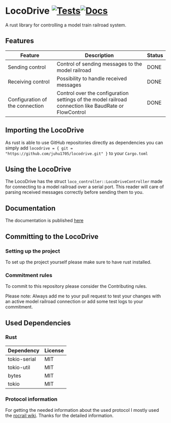 # LocoDrive [![Tests](https://github.com/juhu1705/locodrive/actions/workflows/test.yml/badge.svg?branch=main)](https://github.com/juhu1705/locodrive/actions/workflows/test.yml)[![Docs](https://github.com/juhu1705/locodrive/actions/workflows/doc.yml/badge.svg?branch=main)](https://github.com/juhu1705/locodrive/actions/workflows/doc.yml)

A rust library for controlling a model train railroad system.

## Features
| Feature                          | Description                                                                                           | Status |
|----------------------------------|-------------------------------------------------------------------------------------------------------|--------|
| Sending control                  | Control of sending messages to the model railroad                                                     | DONE   |
| Receiving control                | Possibility to handle received messages                                                               | DONE   |
| Configuration of the connection  | Control over the configuration settings of the model railroad connection like BaudRate or FlowControl | DONE   |

## Importing the LocoDrive

As rust is able to use GitHub repositories directly as dependencies you can simply add 
`locodrive = { git = "https://github.com/juhu1705/locodrive.git" }` to your `Cargo.toml`

## Using the LocoDrive

The LocoDrive has the struct `loco_controller::LocoDriveController` made for connecting to a model railroad over a serial port.
This reader will care of parsing received messages correctly before sending them to you.

## Documentation

The documentation is published [here](https://juhu1705.github.io/locodrive/doc/locodrive)

## Committing to the LocoDrive

### Setting up the project

To set up the project yourself please make sure to have rust installed.

### Commitment rules

To commit to this repository please consider the Contributing rules.

Please note: Always add me to your pull request to test your changes with an active model railroad connection 
or add some test logs to your commitment.

## Used Dependencies

### Rust

| Dependency   | License |
|--------------|---------|
| tokio-serial | MIT     |
| tokio-util   | MIT     |
| bytes        | MIT     |
| tokio        | MIT     |

### Protocol information

For getting the needed information about the used protocol I mostly used the [rocrail wiki](https://wiki.rocrail.net/doku.php?id=loconet:ln-pe-en). Thanks for the detailed information.

